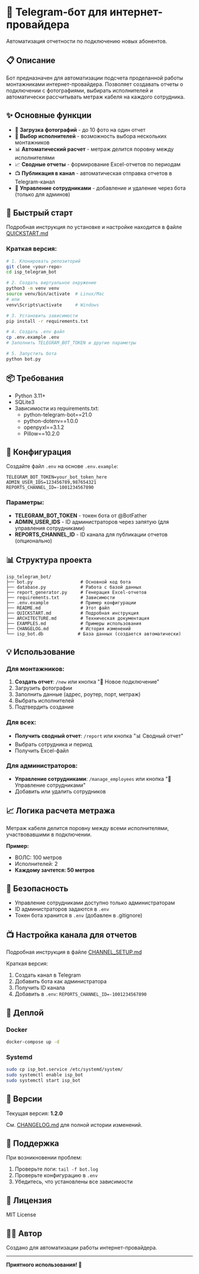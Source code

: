 # 🤖 Telegram-бот для интернет-провайдера

Автоматизация отчетности по подключению новых абонентов.

## 📋 Описание

Бот предназначен для автоматизации подсчета проделанной работы монтажниками интернет-провайдера. Позволяет создавать отчеты о подключении с фотографиями, выбирать исполнителей и автоматически рассчитывать метраж кабеля на каждого сотрудника.

## ✨ Основные функции

- 📸 **Загрузка фотографий** - до 10 фото на один отчет
- 👥 **Выбор исполнителей** - возможность выбора нескольких монтажников
- 📊 **Автоматический расчет** - метраж делится поровну между исполнителями
- 📈 **Сводные отчеты** - формирование Excel-отчетов по периодам
- 📺 **Публикация в канал** - автоматическая отправка отчетов в Telegram-канал
- 🔐 **Управление сотрудниками** - добавление и удаление через бота (только для админов)

## 🚀 Быстрый старт

Подробная инструкция по установке и настройке находится в файле [QUICKSTART.md](QUICKSTART.md)

### Краткая версия:

```bash
# 1. Клонировать репозиторий
git clone <your-repo>
cd isp_telegram_bot

# 2. Создать виртуальное окружение
python3 -m venv venv
source venv/bin/activate  # Linux/Mac
# или
venv\Scripts\activate     # Windows

# 3. Установить зависимости
pip install -r requirements.txt

# 4. Создать .env файл
cp .env.example .env
# Заполнить TELEGRAM_BOT_TOKEN и другие параметры

# 5. Запустить бота
python bot.py
```

## 📦 Требования

- Python 3.11+
- SQLite3
- Зависимости из requirements.txt:
  - python-telegram-bot==21.0
  - python-dotenv==1.0.0
  - openpyxl==3.1.2
  - Pillow==10.2.0

## 🔧 Конфигурация

Создайте файл `.env` на основе `.env.example`:

```env
TELEGRAM_BOT_TOKEN=your_bot_token_here
ADMIN_USER_IDS=123456789,987654321
REPORTS_CHANNEL_ID=-1001234567890
```

### Параметры:

- **TELEGRAM_BOT_TOKEN** - токен бота от @BotFather
- **ADMIN_USER_IDS** - ID администраторов через запятую (для управления сотрудниками)
- **REPORTS_CHANNEL_ID** - ID канала для публикации отчетов (опционально)

## 📊 Структура проекта

```
isp_telegram_bot/
├── bot.py                  # Основной код бота
├── database.py             # Работа с базой данных
├── report_generator.py     # Генерация Excel-отчетов
├── requirements.txt        # Зависимости
├── .env.example            # Пример конфигурации
├── README.md               # Этот файл
├── QUICKSTART.md           # Подробная инструкция
├── ARCHITECTURE.md         # Техническая документация
├── EXAMPLES.md             # Примеры использования
├── CHANGELOG.md            # История изменений
└── isp_bot.db             # База данных (создается автоматически)
```

## 💡 Использование

### Для монтажников:

1. **Создать отчет**: `/new` или кнопка "📝 Новое подключение"
2. Загрузить фотографии
3. Заполнить данные (адрес, роутер, порт, метраж)
4. Выбрать исполнителей
5. Подтвердить создание

### Для всех:

- **Получить сводный отчет**: `/report` или кнопка "📊 Сводный отчет"
- Выбрать сотрудника и период
- Получить Excel-файл

### Для администраторов:

- **Управление сотрудниками**: `/manage_employees` или кнопка "👥 Управление сотрудниками"
- Добавить или удалить сотрудников

## 📈 Логика расчета метража

Метраж кабеля делится поровну между всеми исполнителями, участвовавшими в подключении.

**Пример:**
- ВОЛС: 100 метров
- Исполнителей: 2
- **Каждому зачтется: 50 метров**

## 🔐 Безопасность

- Управление сотрудниками доступно только администраторам
- ID администраторов задаются в `.env`
- Токен бота хранится в `.env` (добавлен в .gitignore)

## 📺 Настройка канала для отчетов

Подробная инструкция в файле [CHANNEL_SETUP.md](CHANNEL_SETUP.md)

Краткая версия:
1. Создать канал в Telegram
2. Добавить бота как администратора
3. Получить ID канала
4. Добавить в `.env`: `REPORTS_CHANNEL_ID=-1001234567890`

## 🐳 Деплой

### Docker

```bash
docker-compose up -d
```

### Systemd

```bash
sudo cp isp_bot.service /etc/systemd/system/
sudo systemctl enable isp_bot
sudo systemctl start isp_bot
```

## 📝 Версии

Текущая версия: **1.2.0**

См. [CHANGELOG.md](CHANGELOG.md) для полной истории изменений.

## 🤝 Поддержка

При возникновении проблем:
1. Проверьте логи: `tail -f bot.log`
2. Проверьте конфигурацию в `.env`
3. Убедитесь, что установлены все зависимости

## 📄 Лицензия

MIT License

## 👨‍💻 Автор

Создано для автоматизации работы интернет-провайдера.

---

**Приятного использования! 🚀**
